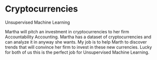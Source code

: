 # Cryptocurrencies
Unsupervised Machine Learning

Martha will pitch an investment in cryptocurrencies to her firm Accountability Accounting. Martha has a dataset of cryptocurrencies and can analyze it in anyway she wants. My job is to help Marth to discover trends that will convince her firm to invest in these new currencies. Lucky for both of us this is the perfect job for Unsupervised Machine Learning.
